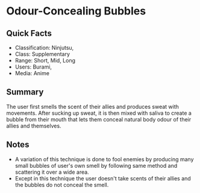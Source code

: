 # Odour-Concealing Bubbles

## Quick Facts
- Classification: Ninjutsu,
- Class: Supplementary
- Range: Short, Mid, Long
- Users: Burami,
- Media: Anime

## Summary
The user first smells the scent of their allies and produces sweat with movements. After sucking up sweat, it is then mixed with saliva to create a bubble from their mouth that lets them conceal natural body odour of their allies and themselves.

## Notes
- A variation of this technique is done to fool enemies by producing many small bubbles of user's own smell by following same method and scattering it over a wide area.
- Except in this technique the user doesn't take scents of their allies and the bubbles do not conceal the smell.
